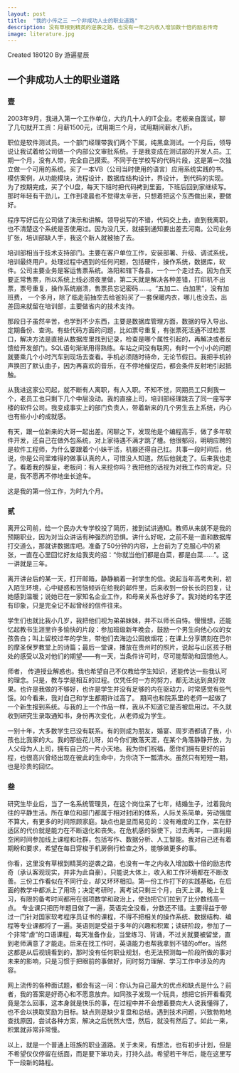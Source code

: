```yaml
---
layout: post
title:  "我的小传之三 一个非成功人士的职业道路"
description: 没有草根到精英的逆袭之路，也没有一年之内收入增加数十倍的励志传奇
image: literature.jpg
---
```



Created 180120
By 游遍星辰

## 一个非成功人士的职业道路
 
### 壹

2003年9月，我进入第一个工作单位，大约几十人的IT企业。老板亲自面试，聊了几句就开工资：月薪1500元，试用期三个月，试用期间薪水八折。

职位是软件测试员。一个部门经理带我们两个下属，纯黑盒测试。一个月后，领导说让我试着给公司做一个内部公文审批系统。于是我变成在测试部的开发人员。工期一个月，没有人带，完全自己摸索。不同于在学校写的代码片段，这是第一次独立做一个可用的系统。买了一本VB（公司当时使用的语言）应用系统实践的书。模仿案例，从功能模块，流程设计，数据库结构设计，界设计， 到代码的实现。为了按期完成，买了个U盘，每天下班时把代码拷到里面，下班后回到家继续写。那时年轻有干劲儿，工作到凌晨也不觉得太辛苦，只想着把这个东西做出来，要做好。

程序写好后在公司做了演示和讲解。领导说写的不错，代码交上去，直到我离职，也不清楚这个系统是否使用过。因为没几天，就接到通知要出差去河南。公司业务扩张，培训部缺人手，我这个新人就被抽了去。

培训部相当于技术支持部门。主要在客户单位工作，安装部署、升级、调试系统，培训最终用户。处理过程中遇到的任何问题，包括硬件，操作系统，数据库，软件。公司主要业务是客运售票系统。洛阳和辖下各县，一个一个走过去。因为白天要正常售票，所以系统上线必须夜里做，第二天就是解决各种差错，打印机不出票，票号重复，操作系统崩溃，售票员忘记密码……。“五加二、白加黑”，没有加班费， 一个多月，除了临走前抽空去给爸妈买了一套保暖内衣，哪儿也没去。出差回来就留在培训部，主要做省内的技术支持。

那段日子虽然辛苦，也学到不少东西，主要是数据库管理方面，数据的导入导出、定期备份、查询。有些代码方面的问题，比如票号重复，有张票死活通不过检票口，解决方法是直接从数据库里找到记录，检查是哪个属性引起的，再解决或者反馈给开发部门。SQL语句渐渐用得熟练。车站之间没有联网，有时一个小小的问题就要乘几个小时汽车到现场去查看。手机必须随时待命，无论节假日。我把手机铃声换回了默认曲子，因为再喜欢的音乐，在不停地催促后，都会条件反射地引起抵触。

从我进这家公司起，就不断有人离职，有人入职。不知不觉，同期员工只剩我一个，老员工也只剩下几个中层没动。我的直接上司，培训部经理跳去了同一座写字楼的软件公司。我变成事实上的部门负责人，带着新来的几个男生去上系统，内心也有些小小的成就感。

有天，跟一位新来的大哥一起出差。闲聊之下，发现他是个编程高手，做了多年软件开发，还自己在做外包系统，对上家待遇不满才跳了槽。他很郁闷，明明应聘的是软件工程师，为什么要跟着个小妹干活，机器还得自己扛。共事一段时间后，他说，你是公司里难得的做事认真的人，可惜没人知道。然后他就走了。后来我也走了。看着我的辞呈，老板问：有人来挖你吗？我把他的话视为对我工作的肯定。只是，我不愿再不停地坐长途车。

这是我的第一份工作，为时九个月。

### 贰

离开公司前，给一个民办大专学校投了简历，接到试讲通知。教师从来就不是我的预期职业，因为对当众讲话有种强烈的恐惧。讲什么好呢，之前不是一直和数据库打交道么，那就讲数据库吧。准备了50分钟的内容，上台前为了克服心中的紧张，一直在心里回忆好友给我支的招：“你就当他们都是白菜，都是白菜……”。这一讲就是三年。

离开讲台后的某一天，打开邮箱，静静躺着一封学生的信。说起当年高考失利，初入陌生环境，心中疑惑和苦恼倾诉在给我的邮件里，后来收到一份长长的回复，让她感到温暖；说她已在一家知名企业工作，和母亲关系也好多了。我对她的名字还有印象，只是完全记不起曾经的信件往来。

学生们也就比我小几岁，我把他们视为弟弟妹妹，并不以师长自恃。慢慢想，还能忆起教书生涯里许多愉快的片段：参加班级新年晚会，鼓励一个男生向他心仪的女孩告白；叫上留校过年的学生，带他们去海边公园放烟花；在课上分享镌刻在巴尔的摩圣保罗教堂上的诗篇；最后一堂课，播放在贵州时的照片，说起与山区孩子相处的感受以及对他们的期望——有一天，当条件许可时，尽可能帮助和回馈他人。

师者， 传道授业解惑也。我也希望自己不仅教给学生知识，还能传达一些我认可的理念。只是，教与学是相互的过程。仅凭任何一方的努力，都无法达到良好效果。也许是我做的不够好，也许是学生并没有足够的内在驱动力，时常感觉有些气馁。如今看来，我对自己和学生都期许过高了。
期间也和院系里的老师一起做了一个新生报到系统。与我的上一个作品一样，我从不知道它是否被启用过。不久就收到研究生录取通知书，身份再次变化，从老师成为学生。

一别十年，大多数学生已没有联系。有的则成为朋友，婚宴、周岁酒都请了我，小孩也比我家的大。我的那些花儿呀，如今你们散落天涯，在某个角落静静开放，为人父母为人上司，拥有自己的一片小天地。我为你们祝福，愿你们拥有更好的前程，也很高兴曾经出现在彼此的生命中，为你浇下一瓢清水。虽然只有短短一期，也是珍贵的回忆。

### 叁
研究生毕业后，当了一名系统管理员，在这个岗位呆了七年，结婚生子，过着我向往的平静生活。所在单位和部门都属于相对封闭的体系，人际关系简单，劳动强度不算大，有更多的时间照顾家庭。缺点也是显而易见的：没有难度的工作，呆在舒适区的代价就是能力在不断退化和丧失。在危机感的驱使下，过去两年，一直利用空闲时间参加线上课程和社群，包括写作、数据分析、人工智能。我对自己还有着期盼和要求，希望在每日穿梭于机房例行检查之外，能够做更多的事。


你看，这里没有草根到精英的逆袭之路，也没有一年之内收入增加数十倍的励志传奇（承认客观现实，并非为此自豪）。只能说大体上，收入和工作环境都在不断改善。三份工作看似在不同行业，却又环环相扣。第一份工作打下的实践基础，在后面的教学中都派上了用场；决定考研时，离考试只剩三个月，白天上课，晚上复习，有限的备考时间都用在弱项数学和政治上，使劲把它们拉到了比分数线高一点。 专业课只把历年题目做了一遍，英语完全没看，分数还不错。主要得益于带过一门针对国家软考程序员证书的课程，不得不把相关的操作系统、数据结构、编程等专业课都捋了一遍。英语则是受益于多年的兴趣和积累；读研阶段，参加了一个非常“虐”的口语课程，每天准备作业，当堂练习、背诵，不过关就要被留堂，直到老师满意了才能走。后来在找工作时，英语能力也帮我拿到不错的offer。当然这都是从后视镜看到的，那时没有任何职业规划，也无法预测每一阶段所做的事对未来的影响，只是习惯于把眼前的事做好，同时努力理解、学习工作中涉及的内容。

网上流传的各种面试题，都会有这一问：你认为自己最大的优点和缺点是什么？前者，我的答案是好奇心和不愿意放弃。如同孩子发现一个玩具，想把它拆开看看究竟是怎么回事，这本身就是快乐的事，在过程中并不会想着要向大人说我懂得了，也不会以换取奖励为目标。缺点则是缺少复盘和总结。遇到技术问题，兴致勃勃地查找原因，尝试各种方案，解决之后恍然大悟，然后，就没有然后了。如此一来，积累就非常非常慢。

以上，就是一个普通上班族的职业道路。关于未来，有想法，也有初步计划，但是不希望仅仅停留在纸面，而是要下笨功夫，打持久战。希望若干年后，能在这里写下一段新的路程。



